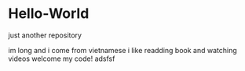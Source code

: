 # Hello-World
just another repository

im long and i come from vietnamese
i like readding book and watching videos
welcome my code!
adsfsf
